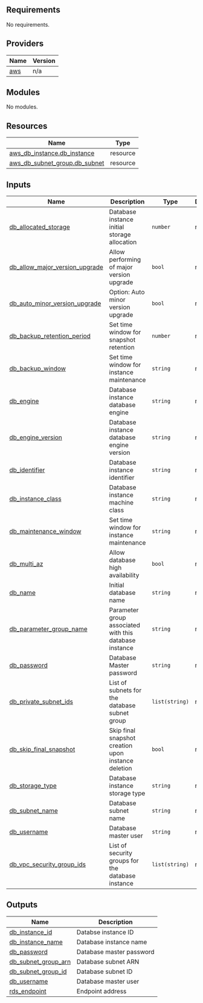 <!-- BEGIN_TF_DOCS -->
## Requirements

No requirements.

## Providers

| Name | Version |
|------|---------|
| <a name="provider_aws"></a> [aws](#provider\_aws) | n/a |

## Modules

No modules.

## Resources

| Name | Type |
|------|------|
| [aws_db_instance.db_instance](https://registry.terraform.io/providers/hashicorp/aws/latest/docs/resources/db_instance) | resource |
| [aws_db_subnet_group.db_subnet](https://registry.terraform.io/providers/hashicorp/aws/latest/docs/resources/db_subnet_group) | resource |

## Inputs

| Name | Description | Type | Default | Required |
|------|-------------|------|---------|:--------:|
| <a name="input_db_allocated_storage"></a> [db\_allocated\_storage](#input\_db\_allocated\_storage) | Database instance initial storage allocation | `number` | n/a | yes |
| <a name="input_db_allow_major_version_upgrade"></a> [db\_allow\_major\_version\_upgrade](#input\_db\_allow\_major\_version\_upgrade) | Allow performing of major version upgrade | `bool` | n/a | yes |
| <a name="input_db_auto_minor_version_upgrade"></a> [db\_auto\_minor\_version\_upgrade](#input\_db\_auto\_minor\_version\_upgrade) | Option: Auto minor version upgrade | `bool` | n/a | yes |
| <a name="input_db_backup_retention_period"></a> [db\_backup\_retention\_period](#input\_db\_backup\_retention\_period) | Set time window for snapshot retention | `number` | n/a | yes |
| <a name="input_db_backup_window"></a> [db\_backup\_window](#input\_db\_backup\_window) | Set time window for instance maintenance | `string` | n/a | yes |
| <a name="input_db_engine"></a> [db\_engine](#input\_db\_engine) | Database instance database engine | `string` | n/a | yes |
| <a name="input_db_engine_version"></a> [db\_engine\_version](#input\_db\_engine\_version) | Database instance database engine version | `string` | n/a | yes |
| <a name="input_db_identifier"></a> [db\_identifier](#input\_db\_identifier) | Database instance identifier | `string` | n/a | yes |
| <a name="input_db_instance_class"></a> [db\_instance\_class](#input\_db\_instance\_class) | Database instance machine class | `string` | n/a | yes |
| <a name="input_db_maintenance_window"></a> [db\_maintenance\_window](#input\_db\_maintenance\_window) | Set time window for instance maintenance | `string` | n/a | yes |
| <a name="input_db_multi_az"></a> [db\_multi\_az](#input\_db\_multi\_az) | Allow database high availability | `bool` | n/a | yes |
| <a name="input_db_name"></a> [db\_name](#input\_db\_name) | Initial database name | `string` | n/a | yes |
| <a name="input_db_parameter_group_name"></a> [db\_parameter\_group\_name](#input\_db\_parameter\_group\_name) | Parameter group associated with this database instance | `string` | n/a | yes |
| <a name="input_db_password"></a> [db\_password](#input\_db\_password) | Database Master password | `string` | n/a | yes |
| <a name="input_db_private_subnet_ids"></a> [db\_private\_subnet\_ids](#input\_db\_private\_subnet\_ids) | List of subnets for the database subnet group | `list(string)` | n/a | yes |
| <a name="input_db_skip_final_snapshot"></a> [db\_skip\_final\_snapshot](#input\_db\_skip\_final\_snapshot) | Skip final snapshot creation upon instance deletion | `bool` | n/a | yes |
| <a name="input_db_storage_type"></a> [db\_storage\_type](#input\_db\_storage\_type) | Database instance storage type | `string` | n/a | yes |
| <a name="input_db_subnet_name"></a> [db\_subnet\_name](#input\_db\_subnet\_name) | Database subnet name | `string` | n/a | yes |
| <a name="input_db_username"></a> [db\_username](#input\_db\_username) | Database master user | `string` | n/a | yes |
| <a name="input_db_vpc_security_group_ids"></a> [db\_vpc\_security\_group\_ids](#input\_db\_vpc\_security\_group\_ids) | List of security groups for the database instance | `list(string)` | n/a | yes |

## Outputs

| Name | Description |
|------|-------------|
| <a name="output_db_instance_id"></a> [db\_instance\_id](#output\_db\_instance\_id) | Databse instance ID |
| <a name="output_db_instance_name"></a> [db\_instance\_name](#output\_db\_instance\_name) | Database instance name |
| <a name="output_db_password"></a> [db\_password](#output\_db\_password) | Database master password |
| <a name="output_db_subnet_group_arn"></a> [db\_subnet\_group\_arn](#output\_db\_subnet\_group\_arn) | Database subnet ARN |
| <a name="output_db_subnet_group_id"></a> [db\_subnet\_group\_id](#output\_db\_subnet\_group\_id) | Database subnet ID |
| <a name="output_db_username"></a> [db\_username](#output\_db\_username) | Database master user |
| <a name="output_rds_endpoint"></a> [rds\_endpoint](#output\_rds\_endpoint) | Endpoint address |
<!-- END_TF_DOCS -->